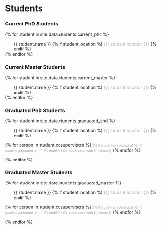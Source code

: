---
---
# Students

### Current PhD Students

{% for student in site.data.students.current_phd %}
<p style="margin-left: 2em; margin-bottom: 0;"> 
  {{ student.name }} {% if student.location  %}
    <span style="color: #b0b0b0">({{ student.location }})</span>
  {% endif %} <br>

  <!--
  {% for person in student.cosupervisors %}
    <span style="color: #c0c0c0; font-size: 75%">Co-supervised with {{ person }}</span>
  {% endfor %}
  -->
</p>
{% endfor %}
<p></p>


### Current Master Students

{% for student in site.data.students.current_master %}
<p style="margin-left: 2em; margin-bottom: 0;"> 
  {{ student.name }} {% if student.location  %}
    <span style="color: #b0b0b0">({{ student.location }})</span>
  {% endif %} <br>

  <!--
  {% for person in student.cosupervisors %}
    <span style="color: #c0c0c0; font-size: 75%">Co-supervised with {{ person }}</span>
  {% endfor %}
  -->
</p>
{% endfor %}
<p></p>


### Graduated PhD Students

{% for student in site.data.students.graduated_phd %}
<p style="margin-left: 2em; margin-bottom: 8px;"> 
  {{ student.name }} {% if student.location  %}
    <span style="color: #b0b0b0">({{ student.location }})</span>
  {% endif %} <br>

  {% for person in student.cosupervisors %}
    <span style="color: #9f9f9f; font-size: 75%"> 
    {% if student.graduated_at %}
        {{ student.graduated_at }} |
    {% endif %}
    Co-supervised with {{ person }}</span>
  {% endfor %}
</p>
{% endfor %}
<p></p>


### Graduated Master Students

{% for student in site.data.students.graduated_master %}
<p style="margin-left: 2em; margin-bottom: 8px;"> 
  {{ student.name }} {% if student.location  %}
    <span style="color: #b0b0b0">({{ student.location }})</span>
  {% endif %} <br>

  {% for person in student.cosupervisors %}
    <span style="color: #9f9f9f; font-size: 75%"> 
    {% if student.graduated_at %}
        {{ student.graduated_at }} |
    {% endif %}
    Co-supervised with {{ person }}</span>
  {% endfor %}
</p>
{% endfor %}
<p></p>
